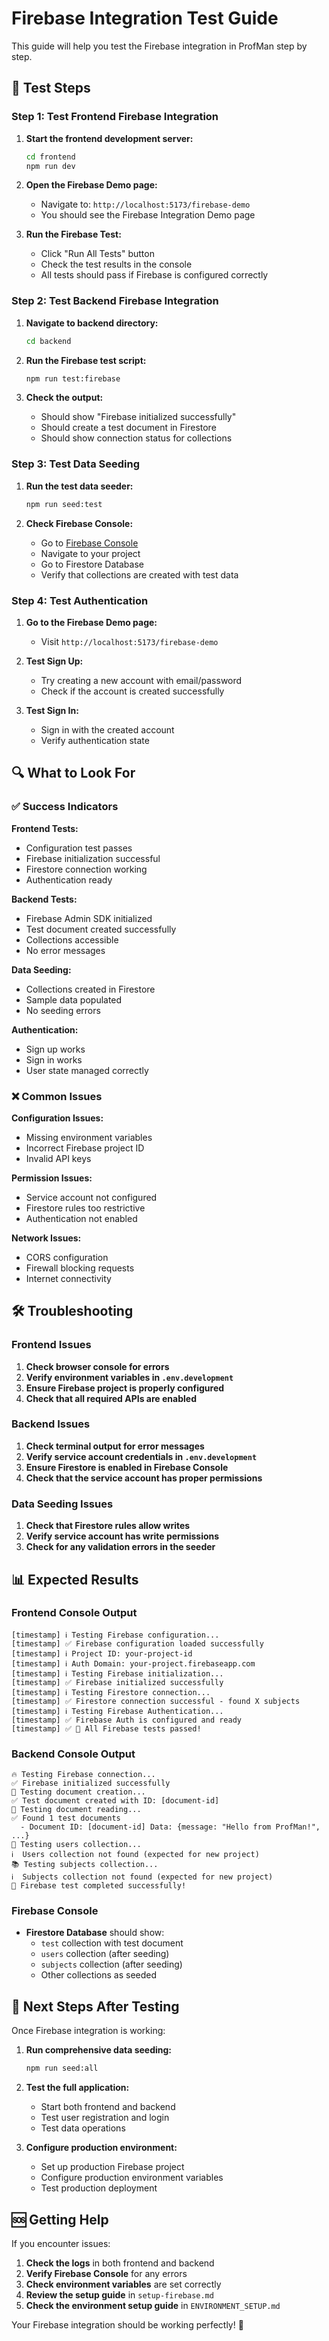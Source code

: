 # Firebase Integration Test Guide

This guide will help you test the Firebase integration in ProfMan step by step.

## 🧪 Test Steps

### Step 1: Test Frontend Firebase Integration

1. **Start the frontend development server:**
   ```bash
   cd frontend
   npm run dev
   ```

2. **Open the Firebase Demo page:**
   - Navigate to: `http://localhost:5173/firebase-demo`
   - You should see the Firebase Integration Demo page

3. **Run the Firebase Test:**
   - Click "Run All Tests" button
   - Check the test results in the console
   - All tests should pass if Firebase is configured correctly

### Step 2: Test Backend Firebase Integration

1. **Navigate to backend directory:**
   ```bash
   cd backend
   ```

2. **Run the Firebase test script:**
   ```bash
   npm run test:firebase
   ```

3. **Check the output:**
   - Should show "Firebase initialized successfully"
   - Should create a test document in Firestore
   - Should show connection status for collections

### Step 3: Test Data Seeding

1. **Run the test data seeder:**
   ```bash
   npm run seed:test
   ```

2. **Check Firebase Console:**
   - Go to [Firebase Console](https://console.firebase.google.com)
   - Navigate to your project
   - Go to Firestore Database
   - Verify that collections are created with test data

### Step 4: Test Authentication

1. **Go to the Firebase Demo page:**
   - Visit `http://localhost:5173/firebase-demo`

2. **Test Sign Up:**
   - Try creating a new account with email/password
   - Check if the account is created successfully

3. **Test Sign In:**
   - Sign in with the created account
   - Verify authentication state

## 🔍 What to Look For

### ✅ Success Indicators

**Frontend Tests:**
- Configuration test passes
- Firebase initialization successful
- Firestore connection working
- Authentication ready

**Backend Tests:**
- Firebase Admin SDK initialized
- Test document created successfully
- Collections accessible
- No error messages

**Data Seeding:**
- Collections created in Firestore
- Sample data populated
- No seeding errors

**Authentication:**
- Sign up works
- Sign in works
- User state managed correctly

### ❌ Common Issues

**Configuration Issues:**
- Missing environment variables
- Incorrect Firebase project ID
- Invalid API keys

**Permission Issues:**
- Service account not configured
- Firestore rules too restrictive
- Authentication not enabled

**Network Issues:**
- CORS configuration
- Firewall blocking requests
- Internet connectivity

## 🛠️ Troubleshooting

### Frontend Issues

1. **Check browser console for errors**
2. **Verify environment variables in `.env.development`**
3. **Ensure Firebase project is properly configured**
4. **Check that all required APIs are enabled**

### Backend Issues

1. **Check terminal output for error messages**
2. **Verify service account credentials in `.env.development`**
3. **Ensure Firestore is enabled in Firebase Console**
4. **Check that the service account has proper permissions**

### Data Seeding Issues

1. **Check that Firestore rules allow writes**
2. **Verify service account has write permissions**
3. **Check for any validation errors in the seeder**

## 📊 Expected Results

### Frontend Console Output
```
[timestamp] ℹ️ Testing Firebase configuration...
[timestamp] ✅ Firebase configuration loaded successfully
[timestamp] ℹ️ Project ID: your-project-id
[timestamp] ℹ️ Auth Domain: your-project.firebaseapp.com
[timestamp] ℹ️ Testing Firebase initialization...
[timestamp] ✅ Firebase initialized successfully
[timestamp] ℹ️ Testing Firestore connection...
[timestamp] ✅ Firestore connection successful - found X subjects
[timestamp] ℹ️ Testing Firebase Authentication...
[timestamp] ✅ Firebase Auth is configured and ready
[timestamp] ✅ 🎉 All Firebase tests passed!
```

### Backend Console Output
```
🔥 Testing Firebase connection...
✅ Firebase initialized successfully
📝 Testing document creation...
✅ Test document created with ID: [document-id]
📖 Testing document reading...
✅ Found 1 test documents
  - Document ID: [document-id] Data: {message: "Hello from ProfMan!", ...}
👥 Testing users collection...
ℹ️  Users collection not found (expected for new project)
📚 Testing subjects collection...
ℹ️  Subjects collection not found (expected for new project)
🎉 Firebase test completed successfully!
```

### Firebase Console
- **Firestore Database** should show:
  - `test` collection with test document
  - `users` collection (after seeding)
  - `subjects` collection (after seeding)
  - Other collections as seeded

## 🎯 Next Steps After Testing

Once Firebase integration is working:

1. **Run comprehensive data seeding:**
   ```bash
   npm run seed:all
   ```

2. **Test the full application:**
   - Start both frontend and backend
   - Test user registration and login
   - Test data operations

3. **Configure production environment:**
   - Set up production Firebase project
   - Configure production environment variables
   - Test production deployment

## 🆘 Getting Help

If you encounter issues:

1. **Check the logs** in both frontend and backend
2. **Verify Firebase Console** for any errors
3. **Check environment variables** are set correctly
4. **Review the setup guide** in `setup-firebase.md`
5. **Check the environment setup guide** in `ENVIRONMENT_SETUP.md`

Your Firebase integration should be working perfectly! 🎉
